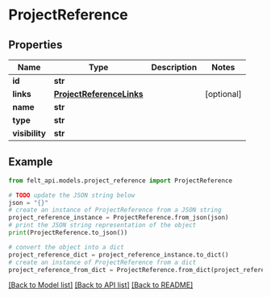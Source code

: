 # ProjectReference


## Properties

Name | Type | Description | Notes
------------ | ------------- | ------------- | -------------
**id** | **str** |  | 
**links** | [**ProjectReferenceLinks**](ProjectReferenceLinks.md) |  | [optional] 
**name** | **str** |  | 
**type** | **str** |  | 
**visibility** | **str** |  | 

## Example

```python
from felt_api.models.project_reference import ProjectReference

# TODO update the JSON string below
json = "{}"
# create an instance of ProjectReference from a JSON string
project_reference_instance = ProjectReference.from_json(json)
# print the JSON string representation of the object
print(ProjectReference.to_json())

# convert the object into a dict
project_reference_dict = project_reference_instance.to_dict()
# create an instance of ProjectReference from a dict
project_reference_from_dict = ProjectReference.from_dict(project_reference_dict)
```
[[Back to Model list]](../README.md#documentation-for-models) [[Back to API list]](../README.md#documentation-for-api-endpoints) [[Back to README]](../README.md)


